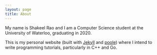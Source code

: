 ```yaml
---
layout: page
title: About
---
```


My name is Shakeel Rao and I am a Computer Science student at the University of Waterloo, graduating in 2020.

This is my personal website (built with [Jekyll](https://jekyllrb.com/) and [poole](https://github.com/poole/poole)) where I intend to write programming tutorials, particularly in C++ and Go.
